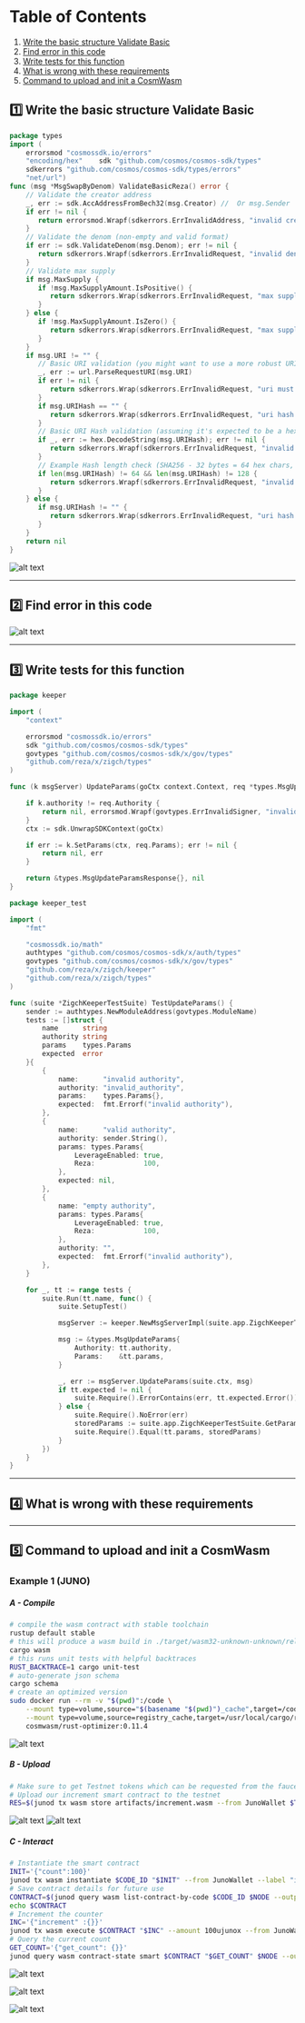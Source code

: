# Table of Contents

1. [Write the basic structure Validate Basic](#1-write-the-basic-structure-validate-basic)
2. [Find error in this code](#2-find-error-in-this-code)
3. [Write tests for this function](#3-write-tests-for-this-function)
4. [What is wrong with these requirements](#4-what-is-wrong-with-these-requirements)
5. [Command to upload and init a CosmWasm](#5-command-to-upload-and-init-a-cosmwasm)

## 1️⃣ Write the basic structure Validate Basic

```go
package types
import (
    errorsmod "cosmossdk.io/errors"
    "encoding/hex"    sdk "github.com/cosmos/cosmos-sdk/types"
    sdkerrors "github.com/cosmos/cosmos-sdk/types/errors"
    "net/url")
func (msg *MsgSwapByDenom) ValidateBasicReza() error {
    // Validate the creator address
    _, err := sdk.AccAddressFromBech32(msg.Creator) //  Or msg.Sender
    if err != nil {
       return errorsmod.Wrapf(sdkerrors.ErrInvalidAddress, "invalid creator address: %v", err)
    }
    // Validate the denom (non-empty and valid format)
    if err := sdk.ValidateDenom(msg.Denom); err != nil {
       return sdkerrors.Wrapf(sdkerrors.ErrInvalidRequest, "invalid denom: %v", err)
    }
    // Validate max supply
    if msg.MaxSupply {
       if !msg.MaxSupplyAmount.IsPositive() {
          return sdkerrors.Wrap(sdkerrors.ErrInvalidRequest, "max supply amount must be positive when max supply is enabled")
       }
    } else {
       if !msg.MaxSupplyAmount.IsZero() {
          return sdkerrors.Wrap(sdkerrors.ErrInvalidRequest, "max supply amount must be zero when max supply is disabled")
       }
    }
    if msg.URI != "" {
       // Basic URI validation (you might want to use a more robust URI parsing library for production)
       _, err := url.ParseRequestURI(msg.URI)
       if err != nil {
          return sdkerrors.Wrap(sdkerrors.ErrInvalidRequest, "uri must be a valid URI format (e.g., http://, https://, ipfs://)")
       }
       if msg.URIHash == "" {
          return sdkerrors.Wrap(sdkerrors.ErrInvalidRequest, "uri hash is required when uri is provided")
       }
       // Basic URI Hash validation (assuming it's expected to be a hex-encoded hash)
       if _, err := hex.DecodeString(msg.URIHash); err != nil {
          return sdkerrors.Wrapf(sdkerrors.ErrInvalidRequest, "invalid uri hash format: %s. Expected hex-encoded string.", err)
       }
       // Example Hash length check (SHA256 - 32 bytes = 64 hex chars, SHA512 - 64 bytes = 128 hex chars)
       if len(msg.URIHash) != 64 && len(msg.URIHash) != 128 {
          return sdkerrors.Wrapf(sdkerrors.ErrInvalidRequest, "invalid uri hash length: %d. Expected length for common hash algorithms (e.g., 64 or 128).", len(msg.URIHash))
       }
    } else {
       if msg.URIHash != "" {
          return sdkerrors.Wrap(sdkerrors.ErrInvalidRequest, "uri hash should not be provided when uri is not set")
       }
    }
    return nil
}

```

![alt text](image.png)


--------------------------
## 2️⃣ Find error in this code

![alt text](image-1.png)

--------------------------
## 3️⃣ Write tests for this function

```go
package keeper

import (
	"context"

	errorsmod "cosmossdk.io/errors"
	sdk "github.com/cosmos/cosmos-sdk/types"
	govtypes "github.com/cosmos/cosmos-sdk/x/gov/types"
	"github.com/reza/x/zigch/types"
)

func (k msgServer) UpdateParams(goCtx context.Context, req *types.MsgUpdateParams) (*types.MsgUpdateParamsResponse, error) {

	if k.authority != req.Authority {
		return nil, errorsmod.Wrapf(govtypes.ErrInvalidSigner, "invalid authority; expected %s, got %s", k.authority, req.Authority)
	}
	ctx := sdk.UnwrapSDKContext(goCtx)

	if err := k.SetParams(ctx, req.Params); err != nil {
		return nil, err
	}

	return &types.MsgUpdateParamsResponse{}, nil
}

```

```go
package keeper_test

import (
	"fmt"

	"cosmossdk.io/math"
	authtypes "github.com/cosmos/cosmos-sdk/x/auth/types"
	govtypes "github.com/cosmos/cosmos-sdk/x/gov/types"
	"github.com/reza/x/zigch/keeper"
	"github.com/reza/x/zigch/types"
)

func (suite *ZigchKeeperTestSuite) TestUpdateParams() {
	sender := authtypes.NewModuleAddress(govtypes.ModuleName)
	tests := []struct {
		name      string
		authority string
		params    types.Params
		expected  error
	}{
		{
			name:      "invalid authority",
			authority: "invalid_authority",
			params:    types.Params{},
			expected:  fmt.Errorf("invalid authority"),
		},
		{
			name:      "valid authority",
			authority: sender.String(),
			params: types.Params{
				LeverageEnabled: true,
				Reza:            100,
			},
			expected: nil,
		},
		{
			name: "empty authority",
			params: types.Params{
				LeverageEnabled: true,
				Reza:            100,
			},
			authority: "",
			expected:  fmt.Errorf("invalid authority"),
		},
	}

	for _, tt := range tests {
		suite.Run(tt.name, func() {
			suite.SetupTest()

			msgServer := keeper.NewMsgServerImpl(suite.app.ZigchKeeperTestSuite)

			msg := &types.MsgUpdateParams{
				Authority: tt.authority,
				Params:    &tt.params,
			}

			_, err := msgServer.UpdateParams(suite.ctx, msg)
			if tt.expected != nil {
				suite.Require().ErrorContains(err, tt.expected.Error())
			} else {
				suite.Require().NoError(err)
				storedParams := suite.app.ZigchKeeperTestSuite.GetParams(suite.ctx)
				suite.Require().Equal(tt.params, storedParams)
			}
		})
	}
}

```

--------------------------
## 4️⃣ What is wrong with these requirements


-----------------

## 5️⃣ Command to upload and init a CosmWasm

### Example 1 (JUNO)

##### A - Compile

```bash
# compile the wasm contract with stable toolchain
rustup default stable
# this will produce a wasm build in ./target/wasm32-unknown-unknown/release/YOUR_NAME_HERE.wasm
cargo wasm
# this runs unit tests with helpful backtraces
RUST_BACKTRACE=1 cargo unit-test
# auto-generate json schema
cargo schema
# create an optimized version
sudo docker run --rm -v "$(pwd)":/code \
    --mount type=volume,source="$(basename "$(pwd)")_cache",target=/code/target \
    --mount type=volume,source=registry_cache,target=/usr/local/cargo/registry \
    cosmwasm/rust-optimizer:0.11.4
```

![alt text](image-2.png)

##### B - Upload 

```bash
# Make sure to get Testnet tokens which can be requested from the faucet 
# Upload our increment smart contract to the testnet
RES=$(junod tx wasm store artifacts/increment.wasm --from JunoWallet $TXFLAG -y --output json -b block) CODE_ID=$(echo $RES | jq -r '.logs[0].events[-1].attributes[0].value')
```
![alt text](image-3.png)
![alt text](image-4.png)

##### C - Interact  
```bash
# Instantiate the smart contract
INIT='{"count":100}'
junod tx wasm instantiate $CODE_ID "$INIT" --from JunoWallet --label "increment project label" $TXFLAG -y
# Save contract details for future use
CONTRACT=$(junod query wasm list-contract-by-code $CODE_ID $NODE --output json | jq -r '.contracts[-1]')
echo $CONTRACT
# Increment the counter
INC='{"increment" :{}}'
junod tx wasm execute $CONTRACT "$INC" --amount 100ujunox --from JunoWallet $TXFLAG -y
# Query the current count
GET_COUNT='{"get_count": {}}'
junod query wasm contract-state smart $CONTRACT "$GET_COUNT" $NODE --output json
```

![alt text](image-5.png)

![alt text](image-6.png)

![alt text](image-7.png)